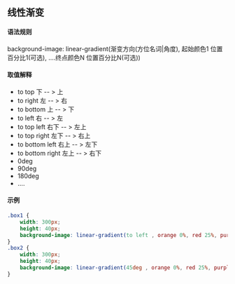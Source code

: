 ## 线性渐变

#### 语法规则

background-image: linear-gradient(渐变方向(方位名词|角度), 起始颜色1 位置百分比1(可选), ....终点颜色N 位置百分比N(可选))

#### 取值解释

+ to top            下 -- > 上
+ to right          左 -- > 右
+ to bottom         上 -- > 下
+ to left           右 -- > 左
+ to top left       右下 -- > 左上
+ to top right      左下 -- > 右上
+ to bottom left    右上 -- > 左下
+ to bottom right   左上 -- > 右下
+ 0deg
+ 90deg
+ 180deg
+ ....

#### 示例

```css
.box1 {
    width: 300px;
    height: 40px;
    background-image: linear-gradient(to left , orange 0%, red 25%, purple 60%, green 100%);
}
.box2 {
    width: 300px;
    height: 40px;
    background-image: linear-gradient(45deg , orange 0%, red 25%, purple 60%, green 100%);
}
```

